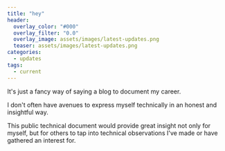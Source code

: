 ```yaml
---
title: "hey"
header:
  overlay_color: "#000"
  overlay_filter: "0.0"
  overlay_image: assets/images/latest-updates.png
  teaser: assets/images/latest-updates.png
categories:
  - updates
tags:
  - current
---
```


It's just a fancy way of saying a blog to document my career.

I don't often have avenues to express myself technically in an honest and insightful way. 

This public technical document would provide great insight not only for myself, but for others to tap into technical observations I've made or have gathered an interest for. 
